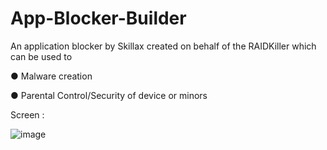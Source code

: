 # App-Blocker-Builder

An application blocker by Skillax created on behalf of the RAIDKiller which can be used to

● Malware creation

● Parental Control/Security of device or minors

Screen : 

![image](https://user-images.githubusercontent.com/108865624/177739324-54ad765f-9e6c-481e-a3b7-8c42e40662e7.png)
